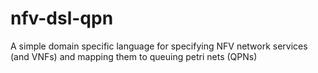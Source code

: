 # nfv-dsl-qpn
A simple domain specific language for specifying NFV network services (and VNFs) and mapping them to queuing petri nets (QPNs)
